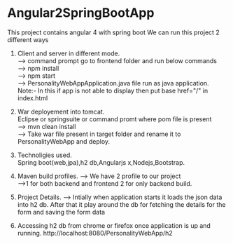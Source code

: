 # Angular2SpringBootApp
This project contains angular 4 with spring boot
We can run this project 2 different ways
1. Client and server in different mode.                                                                                                    
	-->	command prompt go to frontend folder and run below commands                                                                 
	-->	npm install                                                                                                                
        -->	npm start                                                                                                                      
	--> 	PersonalityWebAppApplication.java file run as java application.                                                            
	Note:- In this if app is not able to display then put base href="/" in index.html

2. War deployement into tomcat.                                                                                                                 
     Eclipse or springsuite or command promt where pom file is present                                                                      
		-->	mvn clean install                                                                                                              
		-->	Take war file present in target folder and rename it to PersonalityWebApp and deploy.                                                           
3. Technoligies used.                                                                                                                      
    Spring boot(web,jpa),h2 db,Angularjs x,Nodejs,Bootstrap.
                                                                                                                                            
4. Maven build profiles.                                                                                                                       --> We have 2 profile to our project                                                                                                           
    -->1 for both backend and frontend 2 for only backend build.
5. Project Details.
    --> Intially when application starts it loads the json data into h2 db. After that it play around the db for fetching the details for the form and saving the form data                                                                                                   
6. Accessing h2 db from chrome or firefox once application is up and running.                                                            http://localhost:8080/PersonalityWebApp/h2
    
		
		
